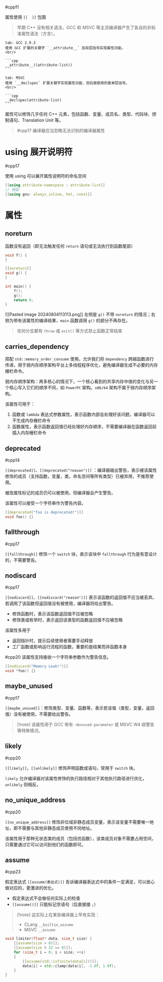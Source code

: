#cpp11 

属性使用 `[[  ]]` 包围

> 早期 C++ 没有相关语法，GCC 和 MSVC 等主流编译器产生了各自的非标准属性语法（方言）。

````tabs
tab: GCC 2.9.3
使用 GCC 扩展的关键字 `__attribute__` 加双层括号实现属性功能。
<br/>

```cpp
__attribute__((attribute-list))
```

tab: MSVC
使用 `__declspec` 扩展关键字实现属性功能，但后面使用的是单层括号。
<br/>

```cpp
__declspec(attribute-list)
```
````
属性可以修饰几乎任何 C++ 元素，包括函数、变量、成员名、类型、代码块、控制语句、Translation Unit 等。

>  #cpp17 编译器应当忽略无法识别的编译器属性
# using 展开说明符
#cpp17

使用 using 可以展开属性说明符的命名空间

```cpp
[[using attribute-namespace : attribute-list]]
// 例如
[[using gnu: always_inline, hot, const]]
```
# 属性
## noreturn

函数没有返回（即无法触发任何 `return` 语句或无法执行到函数尾部）

```cpp
void f() {
}

[[noreturn]]
void g() {
}

int main() {
    f();
    g();
    return 0;
}
  ```

![[Pasted image 20240804113113.png]]
左侧是 `g()` 不带 `noreturn` 的情况；右侧为带有该属性的编译结果，`main` 函数调用 `g()` 的部分不再存在。

> 任何分支都有 `throw` 或 `exit()` 等方式禁止函数正常结束
## carries_dependency

搭配 `std::memory_order_consume` 使用，允许我们将 `dependency` 跨越函数进行传递，用于弱内存顺序架构平台上多线程程序优化，避免编译器生成不必要的内存栅栏命令。

  弱内存顺序架构：再多核心的情况下，一个核心看到的共享内存中值的变化与另一个核心写入它们的顺序不同，如 `PowerPC` 架构。`x86/64` 架构不属于弱内存顺序架构。

  该属性可用于：

  1. 函数或 `lambda` 表达式参数属性，表示函数内部会处理好该问题，编译器可以不生成内存栅栏命令
  2. 函数属性，表示函数返回值已经处理好内存顺序，不需要编译器在函数返回前插入内存栅栏命令
## deprecated
#cpp14

`[[deprecated]]`、`[[deprecated("reason")]]` ：编译器输出警告，表示被该属性修饰的成员（支持函数，变量，类，命名空间等所有类型）已被弃用，不推荐使用。

被改属性标记的成员仍可以被使用，但编译器会产生警告。

该属性可以接受一个字符串作为警告内容。

  ```cpp
  [[deprecated("foo is deprecated!")]]
  void foo() {}
  ```
## fallthrough
#cpp17

 `[[fallthrough]]` 修饰一个 `switch` 块，表示该块中 `fallthrough` 行为是有意设计的，不需要警告。
## nodiscard
#cpp17

`[[nodiscard]]`、`[[nodiscard("reason")]]` 表示该函数的返回值不应当被丢弃。若调用了该函数但返回值没有被使用，编译器将给出警告。
* 修饰函数时，表示该函数返回值不应被忽略
* 修饰类或枚举时，表示返回该类型的函数返回值不应被忽略

该属性多用于
* 返回指针时，提示后续使用者需要手动释放
* 工厂函数或影响运行流程的函数，重要的是结果而非函数本身

 #cpp20 该属性支持接收一个字符串参数作为警告信息。

  ```cpp
  [[nodiscard("Memory Leak!")]]
  void *foo() {}
  ```
## maybe_unused
#cpp17

`[[maybe_unused]]`：修饰类型、变量、函数等，表示若该值（类型，变量，返回值）没有被使用，不需要给出警告。

> [!note] 该属性用于 GCC 带有 `-Wunused-parameter` 或 MSVC W4 级警告等特殊情况。
## likely
#cpp20

`[[likely]]`，`[[unlikely]]` 修饰声明函数或语句，常用于 `switch` 块。

`likely` 允许编译器对该属性修饰的执行路径相对于其他执行路径进行优化，`unlikely` 则相反。
## no_unique_address
#cpp20

`[[no_unique_address]]` 修饰非位域非静态成员变量，表示该变量不需要唯一地址，即不需要与其他非静态成员使用不同地址。

该属性用于那种无状态类的成员（包括仿函数），该类成员对象不需要占用空间，只需要通过它可以访问到他们的函数即可。
## assume
#cpp23

假定表达式  `[[assume(表达式)]]` 告诉编译器表达式中的条件一定满足，可以放心做对应的，更激进的优化。
* 假定表达式不会做任何实际上的检查
* `[[assume()]]` 只能标记空语句（后直接接 `;`）

> [!note] 这实际上在某些编译器上早有实现：
> * CLang `__builtin_assume`
> * MSVC `__assume`  

```cpp title:'可一次并行处理 32 个非负元素'
void limiter(float* data, size_t size) {
    [[assume(size > 0)]];
    [[assume(size % 32 == 0)]];
    for (size_t i = 0; i < size; ++i)
    {
        [[assume(std::isfinite(data[i]))]];
        data[i] = std::clamp(data[i], -1.0f, 1.0f);
    }
}
```

